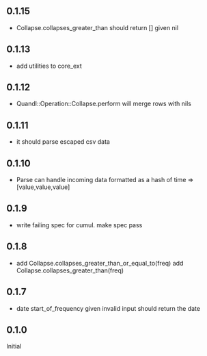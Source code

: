 ## 0.1.15

* Collapse.collapses_greater_than should return [] given nil


## 0.1.13

* add utilities to core_ext


## 0.1.12

* Quandl::Operation::Collapse.perform will merge rows with nils


## 0.1.11

* it should parse escaped csv data

## 0.1.10

* Parse can handle incoming data formatted as a hash of time => [value,value,value]

## 0.1.9

* write failing spec for cumul. make spec pass

## 0.1.8

* add Collapse.collapses_greater_than_or_equal_to(freq) add Collapse.collapses_greater_than(freq)

## 0.1.7

* date start_of_frequency given invalid input should return the date

## 0.1.0

Initial